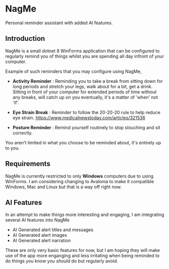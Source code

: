 # NagMe

Personal reminder assistant with added AI features.

## Introduction

NagMe is a small dotnet 8 WinForms application that can be configured to regularly remind you of things whilst you are spending all day infront of your computer.

Example of such reminders that you may configure using NagMe,

* **Activity Reminder** : Reminding you to take a break from sitting down for long periods and stretch your legs, walk about for a bit, get a drink. Sitting in front of your computer for extended periods of time without any breaks, will catch up on you eventually, it's a matter of 'when' not 'if'.

* **Eye Strain Break** : Reminder to follow the 20-20-20 rule to help reduce eye strain. https://www.medicalnewstoday.com/articles/321536

* **Posture Reminder** : Remind yourself routinely to stop slouching and sit correctly.

You aren't limited in what you choose to be reminded about, it's entirely up to you.

## Requirements

NagMe is currently restricted to only **Windows** computers due to using WinForms. I am considering changing to Avalonia to make it compatible Windows, Mac and Linux but that is a way off right now.

## AI Features

In an attempt to make things more interesting and engaging, I am integrating several AI features into NagMe

* AI Generated alert titles and messages
* AI Generated alert images
* AI Generated alert narration

These are only very basic features for now, but I am hoping they will make use of the app more enganging and less irritating when being reminded to do things you know you *should* do but regularly avoid.

